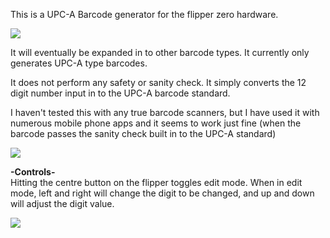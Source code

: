 
This is a UPC-A Barcode generator for the flipper zero hardware.

<img src=https://i.imgur.com/bMSAiuK.png>

It will eventually be expanded in to other barcode types. It currently only generates UPC-A type barcodes.

It does not perform any safety or sanity check. It simply converts the 12 digit number input in to the UPC-A barcode standard.

I haven't tested this with any true barcode scanners, but I have used it with numerous mobile phone apps and it seems to work just fine (when the barcode passes the sanity check built in to the UPC-A standard)

<img src=https://i.imgur.com/bxTdzuA.png>

<b> -Controls- </b> </br>
Hitting the centre button on the flipper toggles edit mode.
When in edit mode, left and right will change the digit to be changed, and up and down will adjust the digit value.

<img src=https://i.imgur.com/lGbzdwH.png>